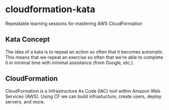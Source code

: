 # cloudformation-kata
Repeatable learning sessions for mastering AWS CloudFormation

## Kata Concept
The idea of a kata is to repeat an action so often that it becomes automatic. 
This means that we repeat an exercise so often that we're able to complete it 
in minimal time with minimal assistance (from Google, etc.).

## CloudFormation
CloudFormation is a Infrastructure As Code (IAC) tool within Amazon Web Services (AWS).
Using CF we can build infrastucture, create users, deploy servers, and more.

